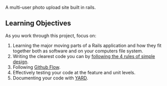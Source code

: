 A multi-user photo upload site built in rails.

## Learning Objectives
As you work through this project, focus on:

1. Learning the major moving parts of a Rails application and how they fit
   together both as software and on your computers file system.
1. Writing the clearest code you can by [following the 4 rules of simple
   design](http://www.jbrains.ca/permalink/the-four-elements-of-simple-design).
2. Following [Github
   Flow](https://guides.github.com/introduction/flow/index.html).
3. Effectively testing your code at the feature and unit levels.
4. Documenting your code with
   [YARD](http://rubydoc.info/gems/yard/file/docs/GettingStarted.md).
